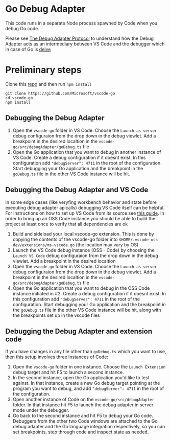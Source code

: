 # Go Debug Adapter

This code runs in a separate Node process spawned by Code when you debug Go code.

Please see [The Debug Adapter Protocol](https://code.visualstudio.com/blogs/2018/08/07/debug-adapter-protocol-website) to understand how the Debug Adapter acts as an intermediary between VS Code and the debugger which in case of Go is [delve](https://github.com/derekparker/delve)

# Preliminary steps

Clone this [repo](https://github.com/Microsoft/vscode-go) and then run `npm install`

```
git clone https://github.com/Microsoft/vscode-go
cd vscode-go
npm install
```

## Debugging the Debug Adapter

1. Open the `vscode-go` folder in VS Code. Choose the `Launch as server` debug configuraion from the drop down in the debug viewlet. Add a breakpoint in the desired localtion in the `vscode-go/src/debugAdapter/goDebug.ts` file
2. Open the Go application that you want to debug in another instance of VS Code. Create a debug configuration if it doesnt exist. In this configuration add `"debugServer": 4711` in the root of the configuration. Start debugging your Go application and the breakpoint in the `goDebug.ts` file in the other VS Code instance will be hit.

## Debugging the Debug Adapter and VS Code

In some edge cases (like veryfing workbench behavior and state before executing debug adapter apicalls) debugging VS Code itself can be helpful. For instructions on how to set up VS Code from its source see [this guide](https://github.com/Microsoft/vscode/wiki/How-to-Contribute#build). In order to bring up an OSS Code instance you should be able to build the project at least once to verify that all dependencies are ok

1. Build and sideload your local vscode-go extension. This is done by copying the contents of the vscode-go folder into `$HOME/.vscode-oss-dev/extensions/ms-vscode.go` (the location may vary by OS)
2. Launch the VS Code debug instance (OSS - Code) by choosing the `Launch VS Code` debug configuraion from the drop down in the debug viewlet. Add a breakpoint in the desired localtion
3. Open the `vscode-go` folder in VS Code. Choose the `Launch as server` debug configuraion from the drop down in the debug viewlet. Add a breakpoint in the desired localtion in the `vscode-go/src/debugAdapter/goDebug.ts` file
4. Open the Go application that you want to debug in the OSS Code instance initiated in #2. Create a debug configuration if it doesnt exist. In this configuration add `"debugServer": 4711` in the root of the configuration. Start debugging your Go application and the breakpoint in the `goDebug.ts` file in the other VS Code instance will be hit, along with the breakpoints set up in the vscode files

## Debugging the Debug Adapter and extension code

If you have changes in any file other than `goDebug.ts` which you want to use, then this setup involves three instances of Code:

1. Open the `vscode-go` folder in one instance. Choose the `Launch Extension` debug target and hit F5 to launch a second instance.
2. In the second instance, open the Go application you'd like to test against. In that instance, create a new Go debug target pointing at the program you want to debug, and add `"debugServer": 4711` in the root of the configuration.
3. Open another instance of Code on the `vscode-go/src/debugAdapter` folder. In that instance hit F5 to launch the debug adapter in server mode under the debugger.
4. Go back to the second instance and hit F5 to debug your Go code. Debuggers from the other two Code windows are attached to the Go debug adapter and the Go language integration respectively, so you can set breakpoints, step through code and inspect state as needed.
